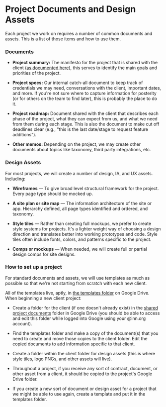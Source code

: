 # Project Documents and Design Assets

Each project we work on requires a number of common documents and assets. This is a list of those items and how to use them.

### Documents

- **Project summary:** The manifesto for the project that is shared with the client ([as documented here](https://github.com/INN/docs/blob/master/how-we-work/process.md)), this serves to identify the main goals and priorities of the project.

- **Project specs:** Our internal catch-all document to keep track of credentials we may need, conversations with the client, important dates, and more. If you're not sure where to capture information for posterity (or for others on the team to find later), this is probably the place to do it.

- **Project roadmap:** Document shared with the client that describes each phase of the project, what they can expect from us, and what we need from them during each stage. This is also the document to make cut off deadlines clear (e.g., "this is the last date/stage to request feature additions").

- **Other memos:** Depending on the project, we may create other documents about topics like taxonomy, third party integrations, etc.


### Design Assets

For most projects, we will create a number of design, IA, and UX assets. Including:

- **Wireframes** — To give broad level structural framework for the project. Every page type should be mocked up.

- **A site plan or site map** — The information architecture of the site or app. Hierarchy defined, all page types identified and ordered, and taxonomy.

- **Style tiles** — Rather than creating full mockups, we prefer to create style systems for projects. It's a lighter weight way of choosing a design direction and translates better into working prototypes and code. Style tiles often include fonts, colors, and patterns specific to the project.

- **Comps or mockups** — When needed, we will create full or partial design comps for site designs.


### How to set up a project

For standard documents and assets, we will use templates as much as possible so that we're not starting from scratch with each new client. 

All of the templates live, aptly, in [the templates folder](https://drive.google.com/a/investigativenewsnetwork.org/folderview?id=0BxfhnBiuyIFjfkRyc1NaQVNNbDFqczJFUmZPcEtGNUQtN0xvVFpHVzJSQ2NKN1g4Q0ZpZ0k) on Google Drive. When beginning a new client project: 

- Create a folder for the client (if one doesn't already exist) in the [shared project documents](https://drive.google.com/a/investigativenewsnetwork.org/folderview?id=0BxfhnBiuyIFjfl95X0VWb3NnZ184RDRZdm1aWmJ6UUdXeDhnQkREMXVRN1JQendudVdsa2c) folder in Google Drive (you should be able to access and edit this folder while logged into Google using your @inn.org account).

- Find the templates folder and make a copy of the document(s) that you need to create and move those copies to the client folder. Edit the copied documents to add information specific to that client.

- Create a folder within the client folder for design assets (this is where style tiles, logo PNGs, and other assets will live).

- Throughout a project, if you receive any sort of contract, document, or other asset from a client, it should be copied to the project's Google Drive folder.

- If you create a new sort of document or design asset for a project that we might be able to use again, create a template and put it in the templates folder.
 



